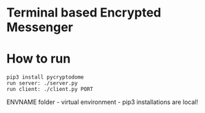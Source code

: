 # Terminal based Encrypted Messenger

# How to run
    pip3 install pycryptodome
    run server: ./server.py
    run client: ./client.py PORT

ENVNAME folder - virtual environment - pip3 installations are local!